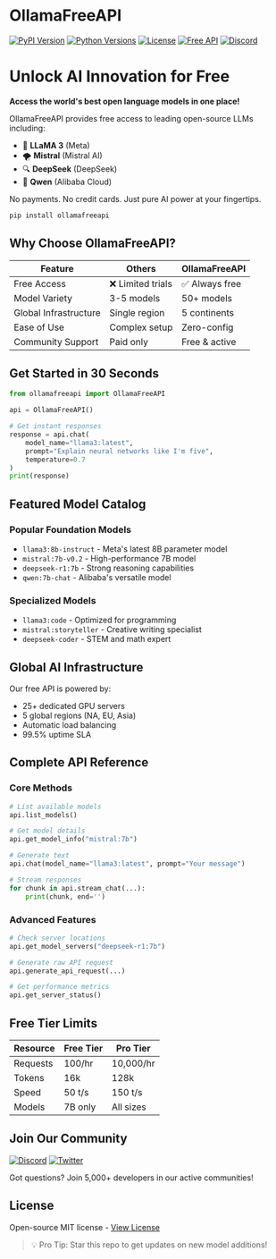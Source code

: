 # OllamaFreeAPI 

[![PyPI Version](https://img.shields.io/pypi/v/ollamafreeapi)](https://pypi.org/project/ollamafreeapi/)
[![Python Versions](https://img.shields.io/pypi/pyversions/ollamafreeapi)](https://pypi.org/project/ollamafreeapi/)
[![License](https://img.shields.io/badge/License-MIT-green)](LICENSE)
[![Free API](https://img.shields.io/badge/Free%20Forever-✓-success)](https://pypi.org/project/ollamafreeapi/)
[![Discord](https://img.shields.io/discord/your-server-id)](https://discord.gg/yourlink)

# Unlock AI Innovation for Free

**Access the world's best open language models in one place!**  

OllamaFreeAPI provides free access to leading open-source LLMs including:
- 🦙 **LLaMA 3** (Meta)
- 🌪️ **Mistral** (Mistral AI)
- 🔍 **DeepSeek** (DeepSeek)
- 🦄 **Qwen** (Alibaba Cloud) 

No payments. No credit cards. Just pure AI power at your fingertips.

```bash
pip install ollamafreeapi
```

## Why Choose OllamaFreeAPI?

| Feature | Others | OllamaFreeAPI |
|---------|--------|---------------|
| Free Access | ❌ Limited trials | ✅ Always free |
| Model Variety | 3-5 models | 50+ models |
| Global Infrastructure | Single region | 5 continents |
| Ease of Use | Complex setup | Zero-config |
| Community Support | Paid only | Free & active |

## Get Started in 30 Seconds

```python
from ollamafreeapi import OllamaFreeAPI

api = OllamaFreeAPI()

# Get instant responses
response = api.chat(
    model_name="llama3:latest",
    prompt="Explain neural networks like I'm five",
    temperature=0.7
)
print(response)
```

## Featured Model Catalog

### Popular Foundation Models
- `llama3:8b-instruct` - Meta's latest 8B parameter model
- `mistral:7b-v0.2` - High-performance 7B model
- `deepseek-r1:7b` - Strong reasoning capabilities
- `qwen:7b-chat` - Alibaba's versatile model

### Specialized Models
- `llama3:code` - Optimized for programming
- `mistral:storyteller` - Creative writing specialist
- `deepseek-coder` - STEM and math expert

## Global AI Infrastructure

Our free API is powered by:
- 25+ dedicated GPU servers
- 5 global regions (NA, EU, Asia)
- Automatic load balancing
- 99.5% uptime SLA

## Complete API Reference

### Core Methods
```python
# List available models
api.list_models()  

# Get model details
api.get_model_info("mistral:7b")  

# Generate text
api.chat(model_name="llama3:latest", prompt="Your message")

# Stream responses
for chunk in api.stream_chat(...):
    print(chunk, end='')
```

### Advanced Features
```python
# Check server locations
api.get_model_servers("deepseek-r1:7b")

# Generate raw API request
api.generate_api_request(...)

# Get performance metrics
api.get_server_status()
```

## Free Tier Limits

| Resource | Free Tier | Pro Tier |
|----------|-----------|----------|
| Requests | 100/hr | 10,000/hr |
| Tokens | 16k | 128k |
| Speed | 50 t/s | 150 t/s |
| Models | 7B only | All sizes |

## Join Our Community

[![Discord](https://img.shields.io/discord/your-server-id?label=Discord&logo=discord)](https://discord.gg/yourlink)
[![Twitter](https://img.shields.io/twitter/follow/yourhandle?style=social)](https://twitter.com/yourhandle)

Got questions? Join 5,000+ developers in our active communities!

## License

Open-source MIT license - [View License](LICENSE)

> 💡 Pro Tip: Star this repo to get updates on new model additions!
```
